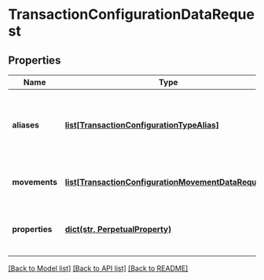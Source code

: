 # TransactionConfigurationDataRequest


## Properties
Name | Type | Description | Notes
------------ | ------------- | ------------- | -------------
**aliases** | [**list[TransactionConfigurationTypeAlias]**](TransactionConfigurationTypeAlias.md) | List of transaction codes that map to this specific transaction model | 
**movements** | [**list[TransactionConfigurationMovementDataRequest]**](TransactionConfigurationMovementDataRequest.md) | Movement data for the transaction code | 
**properties** | [**dict(str, PerpetualProperty)**](PerpetualProperty.md) | Properties attached to the underlying holding. | [optional] 

[[Back to Model list]](../README.md#documentation-for-models) [[Back to API list]](../README.md#documentation-for-api-endpoints) [[Back to README]](../README.md)


